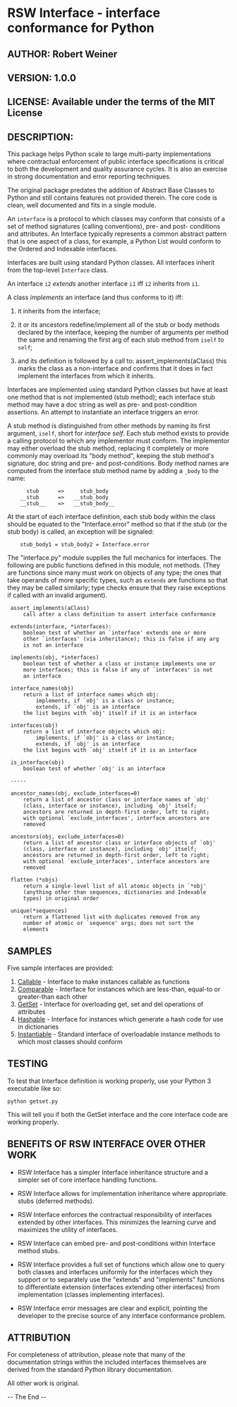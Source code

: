 # RSW Interface - interface conformance for Python

## AUTHOR:       Robert Weiner

## VERSION:      1.0.0

## LICENSE:      Available under the terms of the MIT License

## DESCRIPTION:

This package helps Python scale to large multi-party implementations
where contractual enforcement of public interface specifications is
critical to both the development and quality assurance cycles.  It is
also an exercise in strong documentation and error reporting
techniques.

The original package predates the addition of Abstract Base Classes
to Python and still contains features not provided therein.  The core
code is clean, well documented and fits in a single module.

An `interface` is a protocol to which classes may conform that
consists of a set of method signatures (calling conventions), pre- and
post- conditions and attributes.  An Interface typically represents
a common abstract pattern that is one aspect of a class, for example,
a Python List would conform to the Ordered and Indexable interfaces.

Interfaces are built using standard Python classes.  All
interfaces inherit from the top-level `Interface` class.

An interface `i2` *extends* another interface `i1` iff `i2` inherits
from `i1`.

A class *implements* an interface (and thus conforms to it) iff:

  1. it inherits from the interface;

  2. it or its ancestors redefine/implement all of the stub or body
     methods declared by the interface, keeping the number of
     arguments per method the same and renaming the first arg of
     each stub method from `iself` to `self`;
      
  3. and its definition is followed by a call to:
       assert_implements(aClass)
     this marks the class as a non-interface and confirms that it
     does in fact implement the interfaces from which it inherits.

Interfaces are implemented using standard Python classes but have at
least one method that is not implemented (stub method); each interface
stub method may have a doc string as well as pre- and post-condition
assertions.  An attempt to instantiate an interface triggers an error.

A stub method is distinguished from other methods by naming its first
argument, `iself`, short for *interface self*.  Each stub method
exists to provide a calling protocol to which any implementor must
conform.  The implementor may either overload the stub method,
replacing it completely or more commonly may overload its "body
method", keeping the stub method's signature, doc string and pre- and
post-conditions.  Body method names are computed from the interface
stub method name by adding a `_body` to the name:

          stub      =>     stub_body
        __stub      =>   __stub_body
        __stub__    =>   __stub_body__

At the start of each interface definition, each stub body within the
class should be equated to the "Interface.error" method so that if the
stub (or the stub body) is called, an exception will be signaled:

        stub_body1 = stub_body2 = Interface.error

The "interface.py" module supplies the full mechanics for interfaces.
The following are public functions defined in this module, not
methods.  (They are functions since many must work on objects of any
type; the ones that take operands of more specific types, such as
`extends` are functions so that they may be called similarly; type
checks ensure that they raise exceptions if called with an invalid
argument).

     assert_implements(aClass)
         call after a class definition to assert interface conformance

     extends(interface, *interfaces):
         boolean test of whether an `interface' extends one or more
		 other `interfaces' (via inheritance); this is false if any arg
         is not an interface

     implements(obj, *interfaces)
         boolean test of whether a class or instance implements one or
		 more interfaces; this is false if any of `interfaces' is not
         an interface

     interface_names(obj)
         return a list of interface names which obj:
             implements, if `obj' is a class or instance;
             extends, if `obj' is an interface
         the list begins with `obj' itself if it is an interface

     interfaces(obj)
         return a list of interface objects which obj:
             implements, if `obj' is a class or instance;
             extends, if `obj' is an interface
         the list begins with `obj' itself if it is an interface

     is_interface(obj)
         boolean test of whether `obj' is an interface

     -----

     ancestor_names(obj, exclude_interfaces=0)
         return a list of ancestor class or interface names of `obj'
         (class, interface or instance), including `obj' itself;
		 ancestors are returned in depth-first order, left to right;
         with optional `exclude_interfaces', interface ancestors are
         removed 

     ancestors(obj, exclude_interfaces=0)
         return a list of ancestor class or interface objects of `obj'
         (class, interface or instance), including `obj' itself;
		 ancestors are returned in depth-first order, left to right;
         with optional `exclude_interfaces', interface ancestors are
         removed 

     flatten (*objs)
         return a single-level list of all atomic objects in `*obj'
		 (anything other than sequences, dictionaries and Indexable
         types) in original order

     unique(*sequences)
         return a flattened list with duplicates removed from any
		 number of atomic or `sequence' args; does not sort the
		 elements


## SAMPLES

Five sample interfaces are provided:

  1. [Callable](callable.py) - Interface to make instances callable as functions
  2. [Comparable](instantiable.py#Comparable) - Interface for instances which are less-than, equal-to or greater-than each other
  3. [GetSet](getset.py) - Interface for overloading get, set and del operations of attributes
  4. [Hashable](instantiable.py#Hashable) - Interface for instances which generate a hash code for use in dictionaries
  5. [Instantiable](instantiable.py#Instantiable) - Standard interface of overloadable instance methods to which most classes should conform


## TESTING

To test that Interface definition is working properly, use your
Python 3 executable like so:

	python getset.py

This will tell you if both the GetSet interface and the core interface
code are working properly.


## BENEFITS OF RSW INTERFACE OVER OTHER WORK

* RSW Interface has a simpler Interface inheritance structure
  and a simpler set of core interface handling functions.

* RSW Interface allows for implementation inheritance where
  appropriate.
  stubs (deferred methods).

* RSW Interface enforces the contractual responsibility of interfaces
  extended by other interfaces.  This minimizes the learning curve and
  maximizes the utility of interfaces.

* RSW Interface can embed pre- and post-conditions within
  Interface method stubs.

* RSW Interface provides a full set of functions which allow one to
  query both classes and interfaces uniformly for the interfaces which
  they support or to separately use the "extends" and "implements"
  functions to differentiate extension (interfaces extending other
  interfaces) from implementation (classes implementing interfaces).

* RSW Interface error messages are clear and explicit, pointing the
  developer to the precise source of any interface conformance problem.


## ATTRIBUTION

For completeness of attribution, please note that many of the
documentation strings within the included interfaces themselves are
derived from the standard Python library documentation.

All other work is original.


-- The End --


